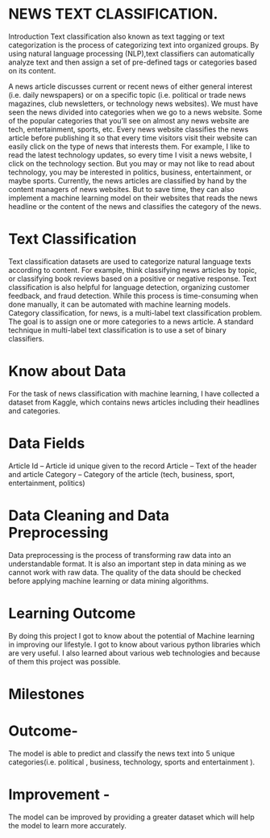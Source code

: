 # NEWS TEXT CLASSIFICATION.
Introduction
Text classification also known as text tagging or text categorization is the process of categorizing text into organized groups.
By using natural language processing (NLP),text classifiers can automatically analyze text and then assign a set of pre-defined tags or categories based on its content.

A news article discusses current or recent news of either general interest (i.e. daily newspapers) or on a specific topic (i.e. political or trade news magazines, club newsletters, or technology news websites). We must have seen the news divided into categories when we go to a news website. Some of the popular categories that you’ll see on almost any news website are tech, entertainment, sports, etc. Every news website classifies the news article before publishing it so that every time visitors visit their website can easily click on the type of news that interests them. For example, I like to read the latest technology updates, so every time I visit a news website, I click on the technology section. But you may or may not like to read about technology, you may be interested in politics, business, entertainment, or maybe sports. Currently, the news articles are classified by hand by the content managers of news websites. But to save time, they can also implement a machine learning model on their websites that reads the news headline or the content of the news and classifies the category of the news.

# Text Classification
Text classification datasets are used to categorize natural language texts according to content. For example, think classifying news articles by topic, or classifying book reviews based on a positive or negative response. Text classification is also helpful for language detection, organizing customer feedback, and fraud detection.
While this process is time-consuming when done manually, it can be automated with machine learning models.
Category classification, for news, is a multi-label text classification problem. The goal is to assign one or more categories to a news article. A standard technique in multi-label text classification is to use a set of binary classifiers.
# Know about Data
For the task of news classification with machine learning, I have collected a dataset from Kaggle, which contains news articles including their headlines and categories.
# Data Fields
  Article Id – Article id unique given to the record
  Article – Text of the header and article
  Category – Category of the article (tech, business, sport, entertainment, politics)
 
# Data Cleaning and Data Preprocessing
Data preprocessing is the process of transforming raw data into an understandable format. It is also an important step in data mining as we cannot work with raw data. The quality of the data should be checked before applying machine learning or data mining algorithms.
# Learning Outcome 
By doing this project I got to know about the potential of Machine learning in improving our lifestyle. I got to know about various python libraries which are very useful. I also learned about various web technologies and because of them this project was possible.
# Milestones
# Outcome- 
The model is able to predict and classify the news text into 5 unique categories(i.e. political , business, technology, sports and entertainment ).
# Improvement - 
The model can be improved by providing a greater dataset which will help the model to learn more accurately.

